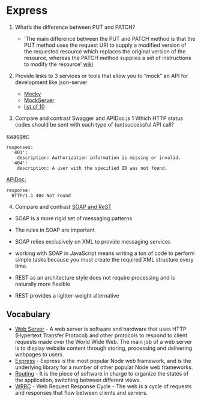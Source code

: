 # Express

1. What’s the difference between PUT and PATCH?

    - 'The main difference between the PUT and PATCH method is that the PUT method uses the request URI to supply a modified version of the requested resource which replaces the original version of the resource, whereas the PATCH method supplies a set of instructions to modify the resource' [wiki](https://en.wikipedia.org/wiki/Patch_verb#:~:text=The%20main%20difference%20between%20the,instructions%20to%20modify%20the%20resource.)

2. Provide links to 3 services or tools that allow you to “mock” an API for development like json-server

    - [Mocky](https://designer.mocky.io/)
    - [MockServer](https://www.mock-server.com/)
    - [list of 10](https://nordicapis.com/10-tools-to-mock-http-requests/)

3. Compare and contrast Swagger and APIDoc.js 1 Which HTTP status codes should be sent with each type of (un)successful API call?

[swagger:](https://swagger.io/docs/specification/describing-responses/) 

    responses:
      '401':
        description: Authorization information is missing or invalid.
      '404':
        description: A user with the specified ID was not found.

[APIDoc:](https://apidocjs.com/#getting-started)

    response:
      HTTP/1.1 404 Not Found

4. Compare and contrast [SOAP and ReST](https://smartbear.com/blog/test-and-monitor/soap-vs-rest-whats-the-difference/)

- SOAP is a more rigid set of messaging patterns
- The rules in SOAP are important
- SOAP relies exclusively on XML to provide messaging services
- working with SOAP in JavaScript means writing a ton of code to perform simple tasks because you must create the required XML structure every time.

- REST as an architecture style does not require processing and is naturally more flexible
- REST provides a lighter-weight alternative

## **Vocabulary**

- [Web Server](https://whatis.techtarget.com/definition/Web-server#:~:text=A%20web%20server%20is%20software,and%20delivering%20webpages%20to%20users.) - A web server is software and hardware that uses HTTP (Hypertext Transfer Protocol) and other protocols to respond to client requests made over the World Wide Web. The main job of a web server is to display website content through storing, processing and delivering webpages to users.
- [Express](https://developer.mozilla.org/en-US/docs/Learn/Server-side/Express_Nodejs/Introduction) - Express is the most popular Node web framework, and is the underlying library for a number of other popular Node web frameworks.
- [Routing](https://medium.com/@fro_g/routing-in-javascript-d552ff4d2921) - It is the piece of software in charge to organize the states of the application, switching between different views.
- [WRRC](https://medium.com/@jen_strong/the-request-response-cycle-of-the-web-1b7e206e9047) - Web Request Response Cycle - The web is a cycle of requests and responses that flow between clients and servers.

